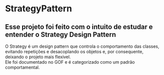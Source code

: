 ﻿# StrategyPattern

## Esse projeto foi feito com o intuito de estudar e entender o Strategy Design Pattern
O Strategy é um design pattern que controla o comportamento das classes, evitando repetições e desacoplando os objetos e, por consequente, deixando o projeto mais flexivel.   
Ele foi documentado no GOF e é categorizado como um padrão comportamental.
